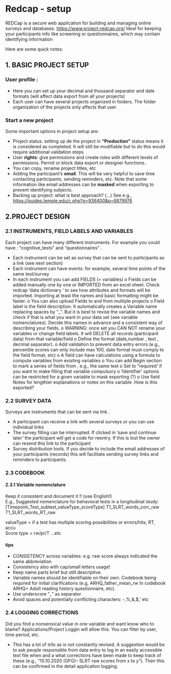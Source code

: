 # Redcap - setup 
REDCap is a secure web application for building and managing online surveys and databases. https://www.project-redcap.org/
Ideal for keeping your participants info like screening or questionnaires, which may contain identifying information 

Here are some quick notes: 
## 1. BASIC PROJECT SETUP
### User profile :
- Here you can set up your decimal and thousand separator and date formats (will affect data export from all your projects)
-	Each user can have several projects organized in folders. The folder organization of the projects only affects that user 

### Start a new project 
Some important options in project setup are:
-	 Project status. setting up de the project in **“Production”** status means it is considered as completed. It will still be modifiable but to do this would require additional validation steps
-	User **rights**: give permissions and create roles with different levels of permissions. Permit or block data export or designer functions..
-	You can copy, rename project titles, etc
- Adding the participant’s **email**. This will be very helpful to save time contacting participants, sending reminders, etc. Note that some information like email addresses can be **masked** when exporting to prevent identifying subjects. 
-	Backing up project: what is best approach?   (...) See e.g.,  https://guides.temple.edu/c.php?g=936400&p=6879976

## 2.PROJECT DESIGN
### 2.1	INSTRUMENTS, FIELD LABELS AND VARIABLES
Each project can have many different instruments. For example you could have : “cognitive_tests”  and “questionnaires” . 
-	Each instrument can be set as survey that can be sent to participants as a link (see next section)
-	Each instrument can have events: for example, several time points of the same test/survey
-	In each instrument you can add FIELDS (= variables)
o	Fields can be added manually  one by one or IMPORTED from an excel sheet. Check redcap ‘data dictionary ‘ to see how attributes and formats will be imported. Importing at least the names and basic formatting might be faster. 
o	You can also upload Fields to and from multiple projects
o	Field label is the field description. It automatically creates a Variable name replacing spaces by “_”. But it is best to revise the variable names and check if that is what you want in your data set (see variable nomenclatures). Decide this names in advance and a consistent way of describing your fields.
o	WARNING: once set you CAN NOT rename your variables or change field labels. It will DELETE all records (participant data) from that variable/field
o	Define the format (date,number , text ,  decimal separator).
o	Add validation to prevent data entry errors  (e.g., percentile scores can only include max 100, date format must comply to the field format, etc)
o	A field can have calculations using a formula to compute variables from existing variables
o	You can add Begin section  to mark a series of fields from , e.g., the same test
o	Set to “required’ if you want to make filling that variable compulsory
o	‘Identifier’ options can be restricted for a given variable to mask exporting (?)
o	Use field Notes for lengthier explanations or notes on this variable .How is this exported?

### 2.2	SURVEY DATA
Surveys are instruments that can be sent via link . 
-	A participant can receive a link with several surveys or you can use individual links
-	The survey filling can be interrupted. If clicked in ‘save and continue later’ the participant will get a code for reentry. If this is lost  the owner can resend this link to the participant
-	Survey distribution tools. If you decide to include the email addresses of your participants (records) this will facilitate sending survey links and reminders to participants. 

### 2.3	CODEBOOK
#### 2.3.1	Variable nomenclature 
Keep it consistent and document it !! (use English!)  
E.g.,  Suggested nomenclature for behavioral tests in a longitudinal study:
	[Timepoint_Test_subtest_valueType_scoreType]
              T1_SLRT_words_corr_raw
              T1_SLRT_words_RT_raw

valueType  = if a test has multiple scoring possibilities or errors/hits, RT, accu  
Score type = rw/pr/T …etc

#### tips 
-	CONSISTENCY across variables: e.g. raw score always indicated the same abbreviation
-	Consistency also with cap/small letters usage! 
-	Keep name parts brief but still descriptive.
-	Variable names should be identifiable  on their own. Codebook being required for initial clarifications (e.g, ARHQ_father_mean_rw  In codebook ARHQ= Adult reading history questionnaire, etc).
-	Use underscore “_” as separator
-	Avoid spaces and potentially conflicting characters: -,%,&,$,’ etc	

### 2.4	LOGGING CORRECTIONS
Did you find a nonsensical value in one variable and want know who to blame? Applications/Project Loggin  will allow this. You can filter by user, time period, etc.

-	This has a lot of info as is not constantly revised. A suggestion would be to ask people responsible from data entry to log in an easily accessible  text file when and a what corrections have been made to keep track of these (e.g., “10.10.2020 (GFG)– SLRT raw scores from x to y”).   Then this can be confirmed in the detail application logging.
 
